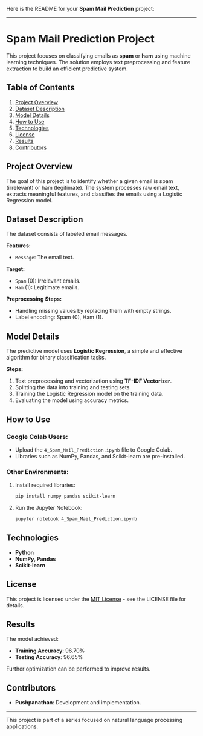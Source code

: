 Here is the README for your **Spam Mail Prediction** project:

---

# Spam Mail Prediction Project

This project focuses on classifying emails as **spam** or **ham** using machine learning techniques. The solution employs text preprocessing and feature extraction to build an efficient predictive system.

## Table of Contents
1. [Project Overview](#project-overview)
2. [Dataset Description](#dataset-description)
3. [Model Details](#model-details)
4. [How to Use](#how-to-use)
5. [Technologies](#technologies)
6. [License](#license)
7. [Results](#results)
8. [Contributors](#contributors)

## Project Overview
The goal of this project is to identify whether a given email is spam (irrelevant) or ham (legitimate). The system processes raw email text, extracts meaningful features, and classifies the emails using a Logistic Regression model.

## Dataset Description
The dataset consists of labeled email messages.

**Features:**
- `Message`: The email text.

**Target:**
- `Spam` (0): Irrelevant emails.
- `Ham` (1): Legitimate emails.

**Preprocessing Steps:**
- Handling missing values by replacing them with empty strings.
- Label encoding: Spam (0), Ham (1).

## Model Details
The predictive model uses **Logistic Regression**, a simple and effective algorithm for binary classification tasks.

**Steps:**
1. Text preprocessing and vectorization using **TF-IDF Vectorizer**.
2. Splitting the data into training and testing sets.
3. Training the Logistic Regression model on the training data.
4. Evaluating the model using accuracy metrics.

## How to Use
### Google Colab Users:
- Upload the `4_Spam_Mail_Prediction.ipynb` file to Google Colab.
- Libraries such as NumPy, Pandas, and Scikit-learn are pre-installed.

### Other Environments:
1. Install required libraries:
    ```bash
    pip install numpy pandas scikit-learn
    ```
2. Run the Jupyter Notebook:
    ```bash
    jupyter notebook 4_Spam_Mail_Prediction.ipynb
    ```

## Technologies
- **Python**
- **NumPy, Pandas**
- **Scikit-learn**

## License
This project is licensed under the [MIT License](../LICENSE) - see the LICENSE file for details.

## Results
The model achieved:
- **Training Accuracy**: 96.70% 
- **Testing Accuracy**: 96.65%

Further optimization can be performed to improve results.

## Contributors
- **Pushpanathan**: Development and implementation.

---

This project is part of a series focused on natural language processing applications.
